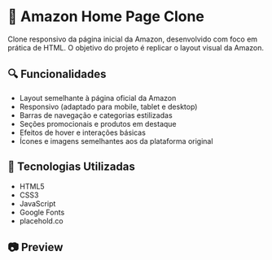 # 🛒 Amazon Home Page Clone

Clone responsivo da página inicial da Amazon, desenvolvido com foco em prática de HTML. O objetivo do projeto é replicar o layout visual da Amazon.

## 🔍 Funcionalidades

- Layout semelhante à página oficial da Amazon
- Responsivo (adaptado para mobile, tablet e desktop)
- Barras de navegação e categorias estilizadas
- Seções promocionais e produtos em destaque
- Efeitos de hover e interações básicas
- Ícones e imagens semelhantes aos da plataforma original

## 🧰 Tecnologias Utilizadas

- HTML5
- CSS3
- JavaScript
- Google Fonts
- placehold.co

## 📷 Preview
